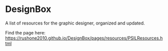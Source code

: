 # DesignBox
A list of resources for the graphic designer, organized and updated.

Find the page here: https://rushone2010.github.io/DesignBox/pages/resources/PSILResources.html
